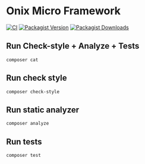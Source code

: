 # Onix Micro Framework

[![CI](https://github.com/zer0php/onix/actions/workflows/ci.yml/badge.svg)](https://github.com/zer0php/onix/actions/workflows/ci.yml)
[![Packagist Version](https://img.shields.io/packagist/v/zer0php/onix)](https://packagist.org/packages/zer0php/onix)
[![Packagist Downloads](https://img.shields.io/packagist/dt/zer0php/onix)](https://packagist.org/packages/zer0php/onix)

## Run Check-style + Analyze + Tests
```
composer cat
```

## Run check style
```
composer check-style
```

## Run static analyzer
```
composer analyze
```

## Run tests
```
composer test
```
